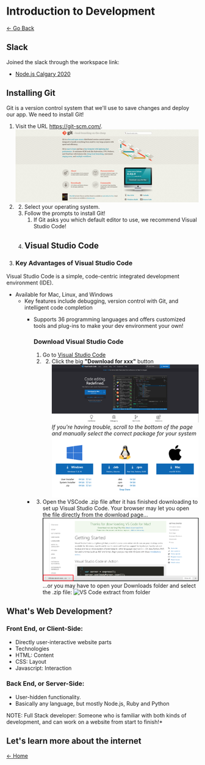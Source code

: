 # Introduction to Development
[<- Go Back](README.md)

## Slack 

Joined the slack through the workspace link:

- [Node.js Calgary 2020](https://nodecalgaryjune22.slack.com)

## Installing Git

Git is a version control system that we'll use to save changes and deploy our app. We need to install Git! 

1. Visit the URL https://git-scm.com/. ![Download Git](resources/images/intro/git.png)
2. 2. Select your operating system. 
   1. Follow the prompts to install Git! 
      1. If Git asks you which default editor to use, we recommend Visual Studio Code!
    1. ## Visual Studio Code
3. ### Key Advantages of Visual Studio Code
Visual Studio Code is a simple, code-centric integrated development environment (IDE). 

- Available for Mac, Linux, and Windows 
  - Key features include debugging, version control with Git, and intelligent code completion 
    - Supports 36 programming languages and offers customized tools and plug-ins to make your dev environment your own! 
      
      ### Download Visual Studio Code
      
      1. Go to [Visual Studio Code](https://code.visualstudio.com/)
      2. 2. Click the big **"Download for xxx"** button ![VS Code download](/resources/images/intro/vs-code1.png) *If you're having trouble, scroll to the bottom of the page and manually select the correct package for your system* ![VS Code alternative download](/resources/images/intro/vs-code2.png)
    - 3. Open the VSCode .zip file after it has finished downloading to set up Visual Studio Code. Your browser may let you open the file directly from the download page... ![VS Code extract](/resources/images/intro/vs-code3.png) ...or you may have to open your Downloads folder and select the .zip file: ![VS Code extract from folder](/resources/images/intro/vs-code4.png)

## What's Web Development?

### Front End, or Client-Side: 
* Directly user-interactive website parts
* Technologies
* HTML: Content
* CSS: Layout
* Javascript: Interaction

### Back End, or Server-Side:
* User-hidden functionality.
* Basically any language, but mostly Node.js, Ruby and Python

NOTE: Full Stack developer: Someone who is familiar with both kinds of development, and can work on a website from start to finish!*

## Let's learn more about the internet
[<- Home](README.md)
